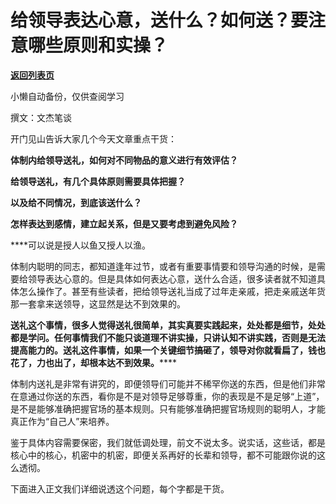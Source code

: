 # 给领导表达心意，送什么？如何送？要注意哪些原则和实操？

[**返回列表页**](/gzh/费曼的小茶馆)

小懒自动备份，仅供查阅学习

撰文：文杰笔谈

开门见山告诉大家几个今天文章重点干货：

**体制内给领导送礼，如何对不同物品的意义进行有效评估？**

**给领导送礼，有几个具体原则需要具体把握？**

**以及给不同情况，到底该送什么？**

**怎样表达到感情，建立起关系，但是又要考虑到避免风险？**

****可以说是授人以鱼又授人以渔。

体制内聪明的同志，都知道逢年过节，或者有重要事情要和领导沟通的时候，是需要给领导表达心意的。但是具体如何表达心意，送什么合适，很多读者就不知道具体怎么操作了。甚至有些读者，把给领导送礼当成了过年走亲戚，把走亲戚送年货那一套拿来送领导，这显然是达不到效果的。

**送礼这个事情，很多人觉得送礼很简单，其实真要实践起来，处处都是细节，处处都是学问。任何事情我们不能只谈道理不讲实操，只讲认知不讲实践，否则是无法提高能力的。送礼这件事情，如果一个关键细节搞砸了，领导对你就看扁了，钱也花了，力也出了，却根本达不到效果。******

体制内送礼是非常有讲究的，即便领导们可能并不稀罕你送的东西，但是他们非常在意通过你送的东西，看你是不是对领导足够尊重，你的表现是不是足够“上道”，是不是能够准确把握官场的基本规则。只有能够准确把握官场规则的聪明人，才能真正作为“自己人”来培养。

鉴于具体内容需要保密，我们就低调处理，前文不说太多。说实话，这些话，都是核心中的核心，机密中的机密，即便关系再好的长辈和领导，都不可能跟你说的这么透彻。

下面进入正文我们详细说透这个问题，每个字都是干货。

